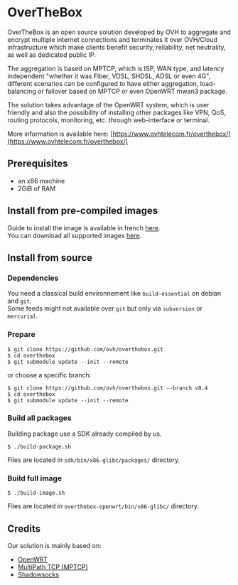 # OverTheBox

OverTheBox is an open source solution developed by OVH to aggregate and encrypt multiple internet connections and terminates it over OVH/Cloud infrastructure which make clients benefit security, reliability, net neutrality, as well as dedicated public IP.

The aggregation is based on MPTCP, which is ISP, WAN type, and latency independent "whether it was Fiber, VDSL, SHDSL, ADSL or even 4G", different scenarios can be configured to have either aggregation, load-balancing or failover based on MPTCP or even OpenWRT mwan3 package.

The solution takes advantage of the OpenWRT system, which is user friendly and also the possibility of installing other packages like VPN, QoS, routing protocols, monitoring, etc. through web-interface or terminal.


More information is available here:
[https://www.ovhtelecom.fr/overthebox/](https://www.ovhtelecom.fr/overthebox/)


## Prerequisites

* an x86 machine
* 2GiB of RAM


## Install from pre-compiled images

Guide to install the image is available in french [here](https://www.ovhtelecom.fr/overthebox/guides.xml).  
You can download all supported images [here](http://downloads.overthebox.ovh/trunk/x86/64/).


## Install from source

### Dependencies

You need a classical build environnement like `build-essential` on debian and `git`.  
Some feeds might not available over `git` but only via `subversion` or `mercurial`.

### Prepare

```shell
$ git clone https://github.com/ovh/overthebox.git
$ cd overthebox
$ git submodule update --init --remote
```

or choose a specific branch:

```shell
$ git clone https://github.com/ovh/overthebox.git --branch v0.4
$ cd overthebox
$ git submodule update --init --remote
```

### Build all packages

Building package use a SDK already compiled by us.
```shell
$ ./build-package.sh
```
Files are located in `sdk/bin/x86-glibc/packages/` directory.

### Build full image

```shell
$ ./build-image.sh
```
Files are located in `overthebox-openwrt/bin/x86-glibc/` directory.


## Credits

Our solution is mainly based on:

* [OpenWRT](https://openwrt.org)
* [MultiPath TCP (MPTCP)](https://multipath-tcp.org)
* [Shadowsocks](https://shadowsocks.org)
